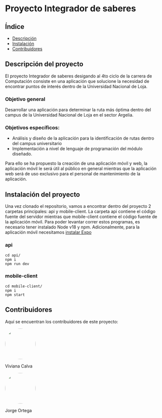 <h1>Proyecto Integrador de saberes</h1>

<h2>Índice</h2>
<ul>
  <li><a href="#description">Descripción </a></li>
  <li><a href="#installation">Instalación </a></li>
  <li><a href="#contrib">Contribuidores </a></li>
</ul>

<h2 id="description">Descripción del proyecto</h2>

<p>
  El proyecto Integrador de saberes desigando al 4to ciclo de la carrera de
  Computación consiste en una aplicación que solucione la necesidad de encontrar
  puntos de interés dentro de la Universidad Nacional de Loja.
</p>
<h3>Objetivo general</h3>
<p>
  Desarrollar una aplicación para determinar la ruta más óptima dentro del
  campus de la Universidad Nacional de Loja en el sector Argelia.
</p>
<h3>Objetivos específicos:</h3>
<ul>
  <li>
    Análisis y diseño de la aplicación para la identificación de rutas dentro
    del campus universitario
  </li>
  <li>
    Implementación a nivel de lenguaje de programación del módulo diseñado.
  </li>
</ul>

<p>
  Para ello se ha propuesto la creación de una aplicación móvil y web, la
  aplicación móvil le será útil al público en general mientras que la aplicación
  web será de uso exclusivo para el personal de mantenimiento de la aplicación.
</p>

<h2 id="installation">Instalación del proyecto</h2>

<p>
  Una vez clonado el repositorio, vamos a encontrar dentro del proyecto 2
  carpetas principales: api y mobile-client. La carpeta api contiene el código
  fuente del servidor mientras que mobile-client contiene el código fuente de la
  aplicación móvil. Para poder levantar correr estos programas, es necesario
  tener instalado Node v18 y npm. Adicionalmente, para la aplicación móvil
  necesitamos
  <a href="https://docs.expo.dev/get-started/installation/">instalar Expo</a>
</p>

<h3>api</h3>

```
cd api/
npm i
npm run dev
```

<h3>mobile-client</h3>

```
cd mobile-client/
npm i
npm start
```

<h2 id="contrib">Contribuidores</h2>

<p>Aquí se encuentran los contribuidores de este proyecto:</p>

<span>
  <a style="text-decoration: none" href="https://github.com/Codaya007">
    <img
      style="border-radius: 50%"
      src="https://avatars.githubusercontent.com/Codaya007"
      width="100px;"
      alt=""
    />
    <br />
    <p>Viviana Calva</p>
  </a>
</span>
<span>
  <a style="text-decoration: none" href="https://github.com/Daniel21004">
    <img
      style="border-radius: 50%"
      src="https://avatars.githubusercontent.com/Daniel21004"
      width="100px;"
      alt=""
    />
    <br />
    <p>Jorge Ortega</p>
  </a>
</span>

